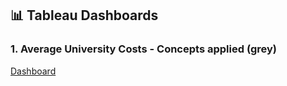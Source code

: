 ## 📊 Tableau Dashboards

### 1. Average University Costs - Concepts applied (grey)
[Dashboard](https://public.tableau.com/app/profile/pooja2481/viz/AverageUniversityCosts-Conceptsappliedgrey/Dashboard2)

